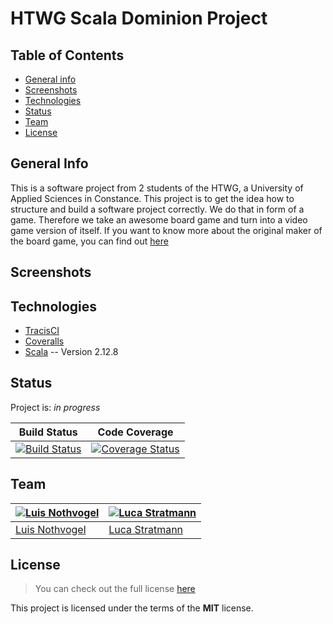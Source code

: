 # **HTWG Scala Dominion Project**
## Table of Contents
* [General info](#general-info)
* [Screenshots](#screenshots)
* [Technologies](#technologies)
* [Status](#status)
* [Team](#team)
* [License](#License)

## General Info
This is a software project from 2 students of the HTWG, a University of Applied Sciences in Constance. This project is to get the idea how to structure and build a software project correctly. We do that in form of a game. Therefore we take an awesome board game and turn into a video game version of itself. If you want to know more about the original maker of the board game, you can find out [here](http://riograndegames.com/Game/278-Dominion)

## Screenshots

## Technologies
* [TracisCI](https://travis-ci.org)
* [Coveralls](https://coveralls.io)
* [Scala](https://www.scala-lang.org/) -- Version 2.12.8

## Status
Project is: _in progress_

| Build Status  | Code Coverage |
| ------------- | ------------- |
| [![Build Status](https://travis-ci.org/Involute1/de.htwg.se.dominion.svg?branch=Development_Luis)](https://travis-ci.org/Involute1/de.htwg.se.dominion)  | [![Coverage Status](https://coveralls.io/repos/github/Involute1/de.htwg.se.dominion/badge.svg?branch=Tests)](https://coveralls.io/github/Involute1/de.htwg.se.dominion?branch=Tests)  |

## Team
[![Luis Nothvogel](https://avatars1.githubusercontent.com/u/48949590?s=400&v=4)](https://github.com/Involute1) | [![Luca Stratmann](https://avatars3.githubusercontent.com/u/48965803?s=400&v=4)](https://github.com/M1negam3)
---|---
[Luis Nothvogel](https://github.com/Involute1) |[Luca Stratmann](https://github.com/M1negam3)

## License
>You can check out the full license [here](https://github.com/Involute1/de.htwg.se.dominion/blob/Tests/LICENSE)

This project is licensed under the terms of the **MIT** license.
